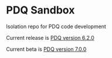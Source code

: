 # PDQ Sandbox

Isolation repo for PDQ code development

Current release is [PDQ version 6.2.0](http://www.perfdynamics.com/Tools/PDQcode.html#tth_sEc2)

Current beta is [PDQ version 7.0.0](https://github.com/DrQz/pdq-qnm-pkg)


